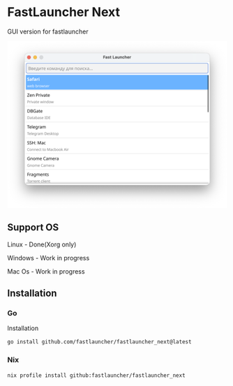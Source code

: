 # FastLauncher Next

GUI version for fastlauncher

![main windows](https://github.com/fastlauncher/fastlauncher_next/blob/main/guides/screenshots/main.png?raw=true)

## Support OS

Linux - Done(Xorg only)

Windows - Work in progress

Mac Os - Work in progress


## Installation

### Go
Installation

```bash
go install github.com/fastlauncher/fastlauncher_next@latest     
```


### Nix

```bash
nix profile install github:fastlauncher/fastlauncher_next 
```


